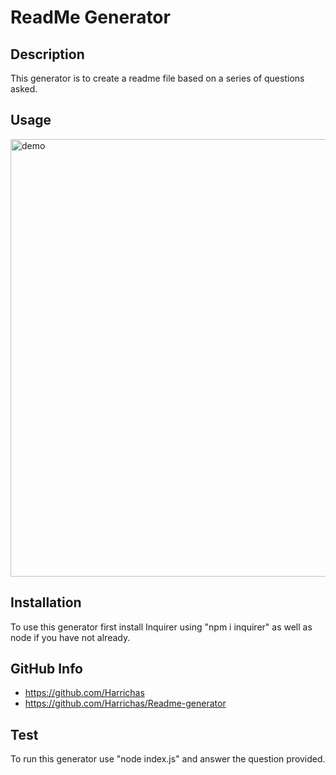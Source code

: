 # ReadMe Generator

 ## Description
 
 This generator is to create a readme file based on a series of questions asked.

 ## Usage

 <img width="700" src="./video/demo.gif" alt="demo" alt="demo"/>

 ## Installation

 To use this generator first install Inquirer using "npm i inquirer" as well as node if you have not already.

 
 ## GitHub Info

 - https://github.com/Harrichas
 - https://github.com/Harrichas/Readme-generator

 ## Test

 To run this generator use "node index.js" and answer the question provided. 

 
 

